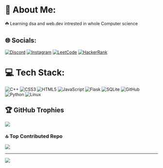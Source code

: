 # 💠 About Me:
☘️ Learning dsa and web.dev
  intrested in whole Computer science  

## 🌐 Socials:
[![Discord](https://img.shields.io/badge/Discord-%237289DA.svg?logo=discord&logoColor=white)](https://discord.gg/https://discord.com/users/star_asta) [![Instagram](https://img.shields.io/badge/Instagram-%23E4405F.svg?logo=Instagram&logoColor=white)](https://instagram.com/Giftedkidd0) [![LeetCode](https://img.shields.io/badge/LeetCode-%23FFA116.svg?logo=leetcode&logoColor=white)](https://leetcode.com/u/SWASTIKpy/) [![HackerRank](https://img.shields.io/badge/HackerRank-%232EC866.svg?logo=hackerrank&logoColor=white)](https://www.hackerrank.com/profile/swastikvishwa908)



# 💻 Tech Stack:
![C++](https://img.shields.io/badge/c++-%2300599C.svg?style=for-the-badge&logo=c%2B%2B&logoColor=white) ![CSS3](https://img.shields.io/badge/css3-%231572B6.svg?style=for-the-badge&logo=css3&logoColor=white) ![HTML5](https://img.shields.io/badge/html5-%23E34F26.svg?style=for-the-badge&logo=html5&logoColor=white) ![JavaScript](https://img.shields.io/badge/javascript-%23323330.svg?style=for-the-badge&logo=javascript&logoColor=%23F7DF1E) ![Flask](https://img.shields.io/badge/flask-%23000.svg?style=for-the-badge&logo=flask&logoColor=white)  ![SQLite](https://img.shields.io/badge/sqlite-%2307405e.svg?style=for-the-badge&logo=sqlite&logoColor=white) ![GitHub](https://img.shields.io/badge/github-%23121011.svg?style=for-the-badge&logo=github&logoColor=white) ![Python](https://img.shields.io/badge/python-3670A0?style=for-the-badge&logo=python&logoColor=ffdd54) ![Linux](https://img.shields.io/badge/Linux-FCC624?style=for-the-badge&logo=linux&logoColor=black)


## 🏆 GitHub Trophies
![](https://github-profile-trophy.vercel.app/?username=Swastikpy&theme=midnight-purple&no-frame=false&no-bg=true&margin-w=4)

### 🔝 Top Contributed Repo
![](https://github-contributor-stats.vercel.app/api?username=Swastikpy&limit=5&theme=dark&combine_all_yearly_contributions=true)

---
[![](https://visitcount.itsvg.in/api?id=Swastikpy&icon=8&color=6)](https://visitcount.itsvg.in)

<!-- Proudly created with GPRM ( https://gprm.itsvg.in ) -->

<!---
SWASTIKpy/SWASTIKpy is a ✨ special ✨ repository because its `README.md` (this file) appears on your GitHub profile.
You can click the Preview link to take a look at your changes.
--->

